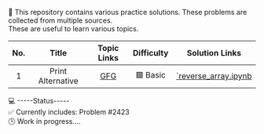 🧩 This repository contains various practice solutions. These problems are collected from multiple sources.  
These are useful to learn various topics.

| No. | Title | Topic Links | Difficulty | Solution Links |
|:----------:|:----------------:|:-------:|:--------:|:-----------:|
| 1 | Print Alternative | [GFG](https://www.geeksforgeeks.org/dsa/print-alternate-elements-of-an-array/) | 🟩 Basic | [`reverse_array.ipynb](https://github.com/asiq13096/example_tutorials/blob/main/array_traversal_problems%20-%201.ipynb)

💻 -----Status-----  
✅ Currently includes: Problem #2423  
🕒 Work in progress....
